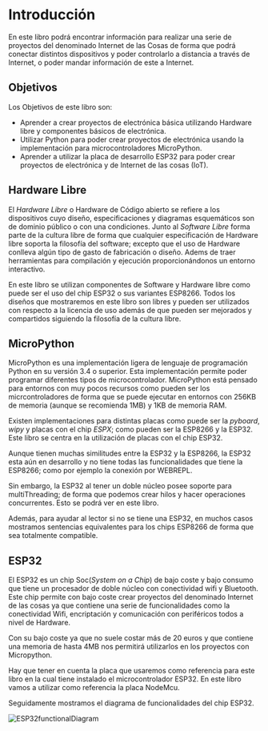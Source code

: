 # Introducción

En este libro podrá encontrar información para realizar una serie de proyectos del denominado Internet de las Cosas de forma que podrá conectar distintos dispositivos y poder controlarlo a distancia a través de Internet, o poder mandar información de este a Internet.

## Objetivos

Los Objetivos de este libro son:

* Aprender a crear proyectos de electrónica básica utilizando Hardware libre y componentes básicos de electrónica.
* Utilizar Python para poder crear proyectos de electrónica usando la implementación para microcontroladores MicroPython.
* Aprender a utilizar la placa de desarrollo ESP32 para poder crear proyectos de electrónica y de Internet de las cosas (IoT).

## Hardware Libre

El _Hardware Libre_ o Hardware de Código abierto se refiere a los dispositivos cuyo diseño, especificaciones y diagramas esquemáticos son de dominio público o con una condiciones. Junto al _Software Libre_ forma parte de la cultura libre de forma que cualquier especificación de Hardware libre soporta la filosofía del software; excepto que el uso de Hardware conlleva algún tipo de gasto de fabricación o diseño. Adems de traer herramientas para compilación y ejecución proporcionándonos un entorno interactivo.

En este libro se utilizan componentes de Software y Hardware libre como puede ser el uso del chip ESP32 o sus variantes ESP8266. Todos los diseños que mostraremos en este libro son libres y pueden ser utilizados con respecto a la licencia de uso además de que pueden ser mejorados y compartidos siguiendo la filosofía de la cultura libre.

## MicroPython

MicroPython es una implementación ligera de lenguaje de programación Python en su versión 3.4 o superior. Esta implementación permite poder programar diferentes tipos de microcontrolador. MicroPython está pensado para entornos con muy pocos recursos como pueden ser los micrcontroladores de forma que se puede ejecutar en entornos con 256KB de memoria (aunque se recomienda 1MB) y 1KB de memoria RAM.

Existen implementaciones para distintas placas como puede ser la _pyboard_, _wipy_ y placas con el chip _ESPX_; como pueden ser la ESP8266 y la ESP32. Este libro se centra en la utilización de placas con el chip ESP32.

Aunque tienen muchas similitudes entre la ESP32 y la ESP8266, la ESP32 esta aún en desarrollo y no tiene todas las funcionalidades que tiene la ESP8266; como por ejemplo la conexión por WEBREPL.

Sin embargo, la ESP32 al tener un doble núcleo posee soporte para multiThreading; de forma que podemos crear hilos y hacer operaciones concurrentes. Esto se podrá ver en este libro.

Además, para ayudar al lector si no se tiene una ESP32, en muchos casos mostramos sentencias equivalentes para los chips ESP8266 de forma que sea totalmente compatible.

## ESP32

El ESP32 es un chip Soc(_System on a Chip_) de bajo coste y bajo consumo que tiene un procesador de doble núcleo con conectividad wifi y Bluetooth. Este chip permite con bajo coste crear proyectos del denominado Internet de las cosas ya que contiene una serie de funcionalidades como la conectividad Wifi, encriptación y comunicación con periféricos todos a nivel de Hardware.

Con su bajo coste ya que no suele costar más de 20 euros y que contiene una memoria de hasta 4MB nos permitirá utilizarlos en los proyectos con Micropython.

Hay que tener en cuenta la placa que usaremos como referencia para este libro en la cual tiene instalado el microcontrolador ESP32. En este libro vamos a utilizar como referencia la placa NodeMcu.

Seguidamente mostramos el diagrama de funcionalidades del chip ESP32.


![ESP32functionalDiagram](http://esp32.net/images/_resources/ESP32_Function_Block_Diagram.svg)
